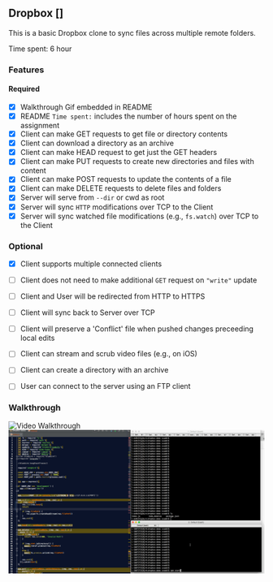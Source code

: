 ## Dropbox []

This is a basic Dropbox clone to sync files across multiple remote folders.

Time spent: 6 hour

### Features

#### Required

- [x] Walkthrough Gif embedded in README
- [x] README `Time spent:` includes the number of hours spent on the assignment
- [x] Client can make GET requests to get file or directory contents
- [x] Client can download a directory as an archive
- [x] Client can make HEAD request to get just the GET headers 
- [x] Client can make PUT requests to create new directories and files with content
- [x] Client can make POST requests to update the contents of a file
- [x] Client can make DELETE requests to delete files and folders
- [x] Server will serve from `--dir` or cwd as root
- [x] Server will sync `HTTP` modifications over TCP to the Client
- [x] Server will sync watched file modifications (e.g., `fs.watch`) over TCP to the Client

### Optional

- [x] Client supports multiple connected clients
- [ ] Client does not need to make additional `GET` request on `"write"` update
- [ ] Client and User will be redirected from HTTP to HTTPS
- [ ] Client will sync back to Server over TCP
- [ ] Client will preserve a 'Conflict' file when pushed changes preceeding local edits
- [ ] Client can stream and scrub video files (e.g., on iOS)
- [ ] Client can create a directory with an archive
- [ ] User can connect to the server using an FTP client


### Walkthrough
![Video Walkthrough](Project1.1.gif)
![Video Walkthrough](Project1.1.2.gif)
